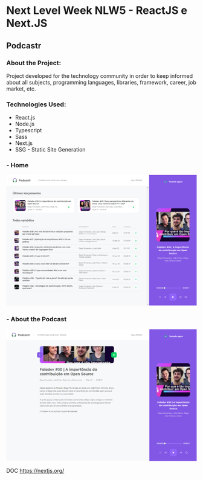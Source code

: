# Next Level Week NLW5 - ReactJS e Next.JS

## Podcastr

### About the Project:

Project developed for the technology community in order to keep informed about all subjects, programming languages, libraries, framework, career, job market, etc.

### Technologies Used:
- React.js
- Node.js
- Typescript 
- Sass
- Next.js
- SSG - Static Site Generation 

### - Home

![Home](/public/home.PNG)

### - About the Podcast

![about](/public/desc.PNG)

DOC
https://nextjs.org/